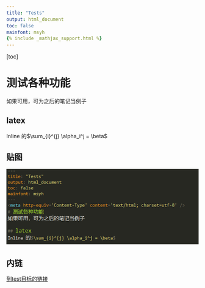 ```yaml
---
title: "Tests"
output: html_document
toc: false
mainfont: msyh
{% include _mathjax_support.html %}
---
```

<meta http-equiv='Content-Type' content='text/html; charset=utf-8' />

[toc]
# 测试各种功能
如果可用，可为之后的笔记当例子

## latex
Inline 的$\sum_{i}^{j} \alpha_i^j = \beta$

## 贴图
![测试贴图](./img/test1.png)

## 内链
[到test目标的链接](./testAimFile.md)
